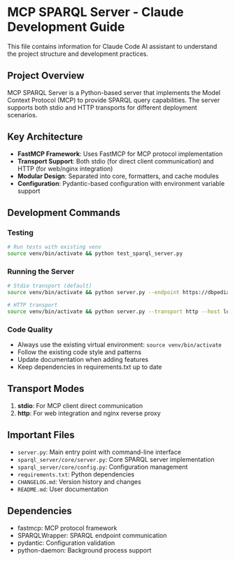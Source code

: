 # MCP SPARQL Server - Claude Development Guide

This file contains information for Claude Code AI assistant to understand the project structure and development practices.

## Project Overview

MCP SPARQL Server is a Python-based server that implements the Model Context Protocol (MCP) to provide SPARQL query capabilities. The server supports both stdio and HTTP transports for different deployment scenarios.

## Key Architecture

- **FastMCP Framework**: Uses FastMCP for MCP protocol implementation
- **Transport Support**: Both stdio (for direct client communication) and HTTP (for web/nginx integration)
- **Modular Design**: Separated into core, formatters, and cache modules
- **Configuration**: Pydantic-based configuration with environment variable support

## Development Commands

### Testing
```bash
# Run tests with existing venv
source venv/bin/activate && python test_sparql_server.py
```

### Running the Server
```bash
# Stdio transport (default)
source venv/bin/activate && python server.py --endpoint https://dbpedia.org/sparql

# HTTP transport
source venv/bin/activate && python server.py --transport http --host localhost --port 8000 --endpoint https://dbpedia.org/sparql
```

### Code Quality
- Always use the existing virtual environment: `source venv/bin/activate`
- Follow the existing code style and patterns
- Update documentation when adding features
- Keep dependencies in requirements.txt up to date

## Transport Modes

1. **stdio**: For MCP client direct communication
2. **http**: For web integration and nginx reverse proxy

## Important Files

- `server.py`: Main entry point with command-line interface
- `sparql_server/core/server.py`: Core SPARQL server implementation
- `sparql_server/core/config.py`: Configuration management
- `requirements.txt`: Python dependencies
- `CHANGELOG.md`: Version history and changes
- `README.md`: User documentation

## Dependencies

- fastmcp: MCP protocol framework
- SPARQLWrapper: SPARQL endpoint communication
- pydantic: Configuration validation
- python-daemon: Background process support